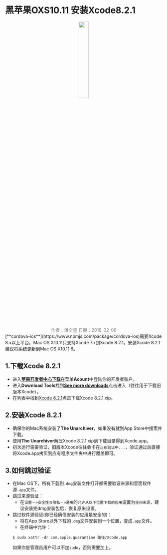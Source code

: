 # 黑苹果OXS10.11 安装Xcode8.2.1
<center>
<img src="https://avatars1.githubusercontent.com/u/16749698?s=460&v=4" width="25%" height="25%"/>
<br/>
<font color="Gray">作者：潘全星   日期：2018-02-06</font>
</center>
[**cordova-ios**](https://www.npmjs.com/package/cordova-ios)需要Xcode 8.x以上平台。Mac OS X10.11只支持Xcode  7.x到Xcode 8.2.1。安装Xcode 8.2.1建议将系统更新到Mac OS X10.11.6。

## 1.下载Xcode 8.2.1
* 进入[**苹果开发者中心下载**](https://developer.apple.com/)在菜单**Acount**中登陆你的开发者账户。
* 进入**Download Tools**找到[**See more downloads**](https://developer.apple.com/download/more/)点击进入（往往用于下载旧版本Xcode）。
* 在列表中找到[Xcode 8.2.1](https://download.developer.apple.com/Developer_Tools/Xcode_8.2.1/Xcode_8.2.1.xip)点击下载Xcode 8.2.1.xip。

## 2.安装Xcode 8.2.1
* 确保你的Mac系统安装了**The Unarchiver**，如果没有就到App Store中搜索并下载。
* 使用**The Unarchiver**解压Xcode 8.2.1.xip到下载目录得到Xcode.app。
* 初次运行需要验证，旧版本Xcode往往会卡在`正在验证中...`，验证通过后直接将Xcode.app拷贝到应有程序文件夹中进行覆盖即可。

## 3.如何跳过验证
* 在Mac OS下，所有下载到`.dmg`安装文件打开都需要验证来源和里面软件源`.app`文件。
* 跳过来源验证：
	- 在`设置－>安全性与隐私－>通用`的`允许从以下位置下载的应用`设置为`任何来源`，建议安装完dmg安装包后，恢复原来设置。
* 跳过软件源验证(你已经确信安装的应用是安全的)：
	- 将在App Store以外下载的`.dmg`文件安装到一个位置，变成`.app`文件。
	- 在终端中允许：
	```
	$ sudo xattr -dr com.apple.quarantine 路径/Xcode.app
	```
	如果你是管理员用户可以不加`sudo`，否则需要加上。